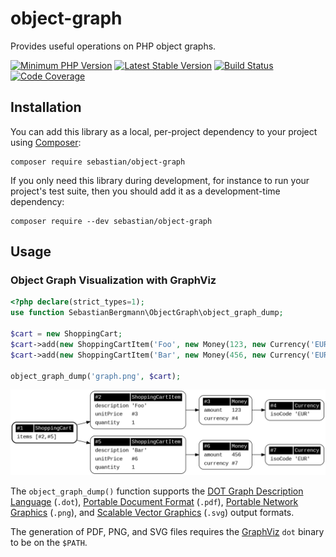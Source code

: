 # object-graph

Provides useful operations on PHP object graphs.

[![Minimum PHP Version](https://img.shields.io/badge/php-%3E%3D%207.1-8892BF.svg?style=flat-square)](https://php.net/)
[![Latest Stable Version](https://img.shields.io/packagist/v/sebastian/object-graph.svg?style=flat-square)](https://packagist.org/packages/sebastian/object-graph)
[![Build Status](https://img.shields.io/travis/sebastianbergmann/object-graph/master.svg?style=flat-square)](https://travis-ci.org/sebastianbergmann/object-graph)
[![Code Coverage](https://img.shields.io/codecov/c/github/sebastianbergmann/object-graph.svg?style=flat-square)](https://codecov.io/gh/sebastianbergmann/object-graph)

## Installation

You can add this library as a local, per-project dependency to your project using [Composer](https://getcomposer.org/):

    composer require sebastian/object-graph

If you only need this library during development, for instance to run your project's test suite, then you should add it as a development-time dependency:

    composer require --dev sebastian/object-graph

## Usage

### Object Graph Visualization with GraphViz

```php
<?php declare(strict_types=1);
use function SebastianBergmann\ObjectGraph\object_graph_dump;

$cart = new ShoppingCart;
$cart->add(new ShoppingCartItem('Foo', new Money(123, new Currency('EUR')), 1));
$cart->add(new ShoppingCartItem('Bar', new Money(456, new Currency('EUR')), 1));

object_graph_dump('graph.png', $cart);
```

![Screenshot](example/example.png)

The `object_graph_dump()` function supports the [DOT Graph Description Language](https://en.wikipedia.org/wiki/DOT_(graph_description_language)) (`.dot`), [Portable Document Format](https://en.wikipedia.org/wiki/Portable_Document_Format) (`.pdf`), [Portable Network Graphics](https://en.wikipedia.org/wiki/Portable_Network_Graphics) (`.png`), and [Scalable Vector Graphics](https://en.wikipedia.org/wiki/Scalable_Vector_Graphics) (`.svg`) output formats.

The generation of PDF, PNG, and SVG files requires the [GraphViz](http://www.graphviz.org/) `dot` binary to be on the `$PATH`.
